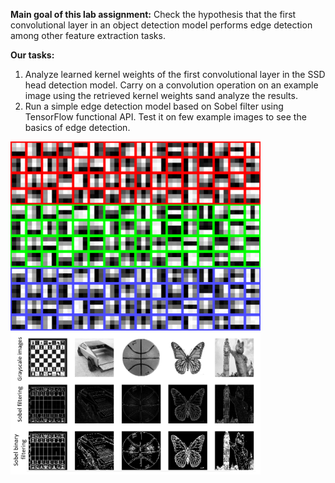 

**Main goal of this lab assignment:** Check the hypothesis that the first convolutional layer in an object detection model performs edge detection among other feature extraction tasks.

**Our tasks:**

1. Analyze learned kernel weights of the first convolutional layer in the SSD head detection model. Carry on a convolution operation on an example image using the retrieved kernel weights sand analyze the results.
2. Run a simple edge detection model based on Sobel filter using TensorFlow functional API. Test it on few example images to see the basics of edge detection.

<img src="Lab_2_1.PNG" alt="First_conv2d_kernel_weights" style="width:400px;"/>

<img src="Lab_2_2.PNG" alt="First_conv2d_kernel_weights" style="width:400px;"/>


